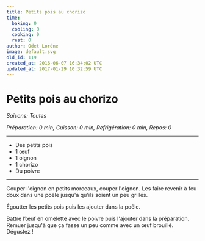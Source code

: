 ```yaml
---
title: Petits pois au chorizo
time:
  baking: 0
  cooling: 0
  cooking: 0
  rest: 0
author: Odet Lorène
image: default.svg
old_id: 119
created_at: 2016-06-07 16:34:02 UTC
updated_at: 2017-01-29 10:32:59 UTC
---
```


# Petits pois au chorizo

_Saisons: Toutes_

_Préparation: 0 min, Cuisson: 0 min, Refrigération: 0 min, Repos: 0_

---

- Des petits pois
- 1 œuf
- 1 oignon
- 1 chorizo
- Du poivre

---

Couper l'oignon en petits morceaux, couper l'oignon. Les faire revenir à feu doux dans une poêle jusqu'à qu'ils soient un peu grillés.

Égoutter les petits pois puis les ajouter dans la poêle.

Battre l’œuf en omelette avec le poivre puis l'ajouter dans la préparation. Remuer jusqu'à que ça fasse un peu comme avec un œuf brouillé. Dégustez !
